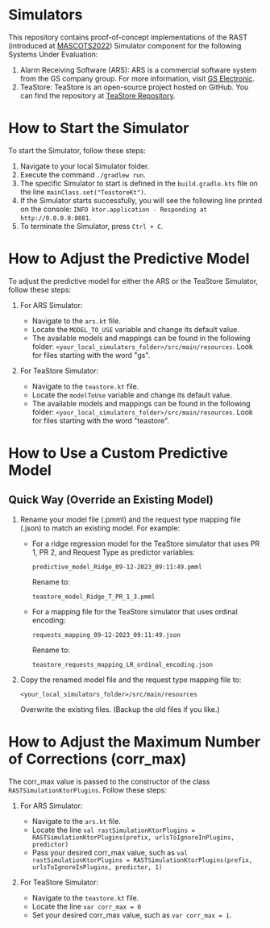 # Simulators
This repository contains proof-of-concept implementations of the RAST (introduced at [MASCOTS2022](https://doi.org/10.1109/MASCOTS56607.2022.00015))
Simulator component for the following Systems Under Evaluation:

1. Alarm Receiving Software (ARS): ARS is a commercial software system from the GS company group. For more information, visit [GS Electronic](https://www.gselectronic.com).
2. TeaStore: TeaStore is an open-source project hosted on GitHub. You can find the repository at [TeaStore Repository](https://github.com/DescartesResearch/TeaStore).

# How to Start the Simulator
To start the Simulator, follow these steps:

1. Navigate to your local Simulator folder.
2. Execute the command `./gradlew run`.
3. The specific Simulator to start is defined in the `build.gradle.kts` file on the line `mainClass.set("TeastoreKt")`.
4. If the Simulator starts successfully, you will see the following line printed on the console: `INFO ktor.application - Responding at http://0.0.0.0:8081`.
5. To terminate the Simulator, press `Ctrl + C`.

# How to Adjust the Predictive Model
To adjust the predictive model for either the ARS or the TeaStore Simulator, follow these steps:

1. For ARS Simulator:
    - Navigate to the `ars.kt` file.
    - Locate the `MODEL_TO_USE` variable and change its default value.
    - The available models and mappings can be found in the following folder: `<your_local_simulators_folder>/src/main/resources`.
      Look for files starting with the word "gs".

2. For TeaStore Simulator:
    - Navigate to the `teastore.kt` file.
    - Locate the `modelToUse` variable and change its default value.
    - The available models and mappings can be found in the following folder: `<your_local_simulators_folder>/src/main/resources`.
      Look for files starting with the word "teastore".

# How to Use a Custom Predictive Model

## Quick Way (Override an Existing Model)

1. Rename your model file (.pmml) and the request type mapping file (.json) to match an existing model. For example:
   - For a ridge regression model for the TeaStore simulator that uses PR 1, PR 2, and Request Type as predictor variables:
       ``` 
       predictive_model_Ridge_09-12-2023_09:11:49.pmml 
       ```
     Rename to:
       ```
       teastore_model_Ridge_T_PR_1_3.pmml
       ```
   - For a mapping file for the TeaStore simulator that uses ordinal encoding:
       ```
       requests_mapping_09-12-2023_09:11:49.json
       ```
     Rename to:
       ```
       teastore_requests_mapping_LR_ordinal_encoding.json
       ```

2. Copy the renamed model file and the request type mapping file to:
    ```
    <your_local_simulators_folder>/src/main/resources
    ```
   Overwrite the existing files. (Backup the old files if you like.)

# How to Adjust the Maximum Number of Corrections (corr_max)

The corr_max value is passed to the constructor of the class `RASTSimulationKtorPlugins`. Follow these steps:

1. For ARS Simulator:
    - Navigate to the `ars.kt` file.
    - Locate the line `val rastSimulationKtorPlugins = RASTSimulationKtorPlugins(prefix, urlsToIgnoreInPlugins, predictor)`
    - Pass your desired corr_max value, such as `val rastSimulationKtorPlugins = RASTSimulationKtorPlugins(prefix, urlsToIgnoreInPlugins, predictor, 1)`

2. For TeaStore Simulator:
    - Navigate to the `teastore.kt` file.
    - Locate the line `var corr_max = 0`
    - Set your desired corr_max value, such as `var corr_max = 1`.